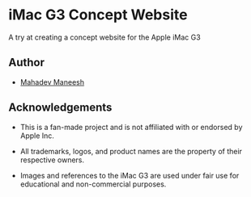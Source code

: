 
# iMac G3 Concept Website

A try at creating a concept website for the Apple iMac G3


## Author

- [Mahadev Maneesh](https://www.github.com/booktimes)


## Acknowledgements
- This is a fan-made project and is not affiliated with or endorsed by Apple Inc.

- All trademarks, logos, and product names are the property of their respective owners.

- Images and references to the iMac G3 are used under fair use for educational and non-commercial purposes.